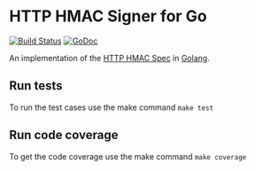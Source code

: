 # HTTP HMAC Signer for Go

[![Build Status](https://travis-ci.org/acquia/http-hmac-go.svg)](https://travis-ci.org/acquia/http-hmac-go)
[![GoDoc](https://godoc.org/github.com/acquia/http-hmac-go/httphmac?status.svg)](https://godoc.org/github.com/acquia/http-hmac-go/httphmac)

An implementation of the [HTTP HMAC Spec](https://github.com/acquia/http-hmac-spec)
in [Golang](https://golang.org/).

## Run tests
To run the test cases use the make command `make test`

## Run code coverage
To get the code coverage use the make command `make coverage`